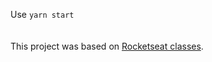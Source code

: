 Use ```yarn start```
<br>
<br>
<br>
This project was based on [Rocketseat classes](https://app.rocketseat.com.br).
